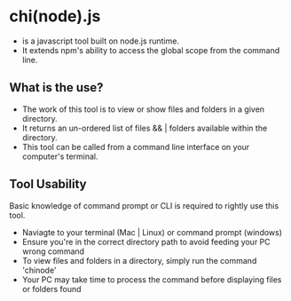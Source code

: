 # chi(node).js

- is a javascript tool built on node.js runtime.
- It extends npm's ability to access the global scope from the command line.

## What is the use?

- The work of this tool is to view or show files and folders in a given directory.
- It returns an un-ordered list of files && | folders available within the directory.
- This tool can be called from a command line interface on your computer's terminal.


## Tool Usability

Basic knowledge of command prompt or CLI is required to rightly use this tool.

- Naviagte to your terminal (Mac | Linux) or command prompt (windows)
- Ensure you're in the correct directory path to avoid feeding your PC wrong command
- To view files and folders in a directory, simply run the command 'chinode'
- Your PC may take time to process the command before displaying files or folders found
